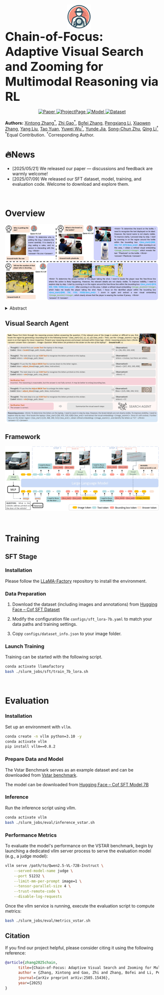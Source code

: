 <div align="center">
  <div style="display: flex; align-items: center; justify-content: center; flex-wrap: wrap; text-align: left;">
    <img src="assets/icon.png" alt="logo" height="80" style="margin-right: 20px;">
    <h1 style="font-size: 40px; font-weight: bold; margin: 0;">
      Chain-of-Focus: Adaptive Visual Search and Zooming for Multimodal Reasoning via RL
    </h1>
  </div>


  <br>


  <a href="https://arxiv.org/abs/2505.15436v1">
    <img src="https://img.shields.io/badge/ArXiv-CoF-brown?logo=arxiv" alt="Paper">
  </a>
  <a href="https://cof-reasoning.github.io/">
    <img src="https://img.shields.io/badge/-HomePage-black?logo=github" alt="ProjectPage">
  </a>
  <a href="https://huggingface.co/xintongzhang/CoF-sft-model-7b">
    <img src="https://img.shields.io/badge/🤗 huggingface-Model-yellow" alt="Model">
  </a>
  <a href="https://huggingface.co/datasets/xintongzhang/CoF-SFT-Data-5.4k">
    <img src="https://img.shields.io/badge/🤗 huggingface-Dataset-purple" alt="Dataset">
  </a>
</div>


<br>
<span>
<b>Authors:</b> 
<a class="name" target="_blank" href="https://github.com/xtong-zhang">Xintong Zhang<sup>*</sup></a>, 
<a class="name" target="_blank" href="https://zhigao2017.github.io/">Zhi Gao<sup>*</sup></a>, 
<a class="name" target="_blank" href="https://bofei5675.github.io/">Bofei Zhang</a>, 
<a class="name" target="_blank" href="https://pengxiang-li.github.io/">Pengxiang Li</a>, 
<a class="name" target="_blank" href="https://adatwi.github.io/">Xiaowen Zhang</a>, 
<a class="name" target="_blank" href="https://adatwi.github.io/">Yang Liu</a>, 
<a class="name" target="_blank" href="https://adatwi.github.io/">Tao Yuan</a>, 
<a class="name" target="_blank" href="https://wu-yuwei-bit.github.io/">Yuwei Wu<sup>†</sup></a>, 
<a class="name" target="_blank" href="https://scholar.google.com/citations?user=Sl6TV7gAAAAJ&hl=en">Yunde Jia</a>, 
<a class="name" target="_blank" href="https://www.zhusongchun.net/">Song-Chun Zhu</a>, 
<a class="name" target="_blank" href="https://liqing.io/">Qing Li<sup>†</sup></a>
<br>
<sup>*</sup>Equal Contribution. 
<sup>†</sup>Corresponding Author.
</span>


# 🔥News
- [2025/05/21] We released our paper — discussions and feedback are warmly welcome!
- [2025/07/09] We released our SFT dataset, model, training, and evaluation code. Welcome to download and explore them.

<br>

# Overview

![overview](./assets/teaser.jpg)

<details><summary>Abstract</summary> 
Vision language models (VLMs) have achieved impressive performance across a variety of computer vision tasks. However, the multimodal reasoning capability has not been fully explored in existing models. In this paper, we propose a Chain-of-Focus (CoF) method that allows VLMs to perform adaptive focusing and zooming in on key image regions based on obtained visual cues and the given questions, achieving efficient multimodal reasoning. To enable this CoF capability, we present a two-stage training pipeline, including supervised fine-tuning (SFT) and reinforcement learning (RL). In the SFT stage, we construct the MM-CoF dataset, comprising 3K samples derived from a visual agent designed to adaptively identify key regions to solve visual tasks with different image resolutions and questions. We use MM-CoF to fine-tune the Qwen2.5-VL model for cold start. In the RL stage, we leverage the outcome accuracies and formats as rewards to update the Qwen2.5-VL model, enabling further refining the search and reasoning strategy of models without human priors. Our model achieves significant improvements on multiple benchmarks. On the V* benchmark that requires strong visual reasoning capability, our model outperforms existing VLMs by 5% among 8 image resolutions ranging from 224 to 4K, demonstrating the effectiveness of the proposed CoF method and facilitating the more efficient deployment of VLMs in practical applications.
</details>

## Visual Search Agent
![visual_search_agent](./assets/visual_agent.jpg)

## Framework
![framework](./assets/model_inference.jpg)

<br>

# Training

## SFT Stage

### Installation

Please follow the [LLaMA-Factory](https://github.com/hiyouga/LLaMA-Factory) repository to install the environment.

### Data Preparation

1. Download the dataset (including images and annotations) from [Hugging Face – Cof SFT Dataset](https://huggingface.co/datasets/xintongzhang/CoF-SFT-Data-5.4k)

2. Modify the configuration file `configs/sft_lora-7b.yaml` to match your data paths and training settings.
3. Copy `configs/dataset_info.json` to your image folder.

### Launch Training

Training can be started with the following script.

```bash
conda activate llamafactory
bash ./slurm_jobs/sft/train_7b_lora.sh
```

<br>

# Evaluation

### Installation

Set up an environment with `vllm`.

```bash
conda create -n vllm python=3.10 -y
conda activate vllm
pip install vllm==0.8.2
```

### Prepare Data and Model

The Vstar Benchmark serves as an example dataset and can be downloaded from [Vstar benchmark](https://huggingface.co/datasets/craigwu/vstar_bench).

The model can be downloaded from [Hugging Face – Cof SFT Model 7B](https://huggingface.co/xintongzhang/CoF-sft-model-7b)

### Inference

Run the inference script using vllm.

```bash
conda activate vllm
bash ./slurm_jobs/eval/inference_vstar.sh
```


### Performance Metrics

To evaluate the model's performance on the VSTAR benchmark, begin by launching a dedicated vllm server process to serve the evaluation model (e.g., a judge model):

```bash
vllm serve /path/to/Qwen2.5-VL-72B-Instruct \
    --served-model-name judge \
    --port 51232 \
    --limit-mm-per-prompt image=1 \
    --tensor-parallel-size 4 \
    --trust-remote-code \
    --disable-log-requests
```

Once the vllm service is running, execute the evaluation script to compute metrics:

```bash
bash ./slurm_jobs/eval/metrics_vstar.sh
```





## Citation
If you find our project helpful, please consider citing it using the following reference:
```bibtex
@article{zhang2025chain,
      title={Chain-of-Focus: Adaptive Visual Search and Zooming for Multimodal Reasoning via RL},
      author = {Zhang, Xintong and Gao, Zhi and Zhang, Bofei and Li, Pengxiang and Zhang, Xiaowen and Liu, Yang and Yuan, Tao and Wu, Yuwei and Jia, Yunde and Zhu, Song-Chun and Qing Li},
      journal={arXiv preprint arXiv:2505.15436},
      year={2025}
}
```
